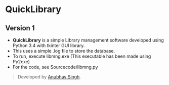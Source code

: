 # QuickLibrary
## Version 1
- **QuickLibrary** is a simple Library management software developed using Python 3.4 with tkinter GUI library.
- This uses a simple .log file to store the database.
- To run, execute libmng.exe (This executable has been made using Py2exe)
- For the code, see Sourcecode/libmng.py
> Developed by [Anubhav Singh](https://github.com/annubv).
